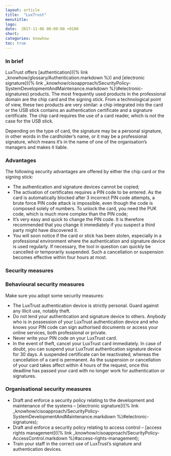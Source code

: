 ```yaml
---
layout: article
title:  "LuxTrust"
menutitle:
logo:
date:  2017-11-06 00:00:00 +0100
short:
categories: knowhow
toc: true
---
```

<h3 class="titre-page" id="in-brief">In brief</h3>
LuxTrust offers [authentication]({% link _knowhow/glossary/Authentication.markdown %}) and [electronic signature]({% link _knowhow/cisoapproach/SecurityPolicy-SystemDevelopmentAndMaintenance.markdown %}\#electronic-signatures) products. The most frequently used products in the professional domain are the chip card and the signing stick. From a technological point of view, these two products are very similar: a chip integrated into the card or the USB stick contains an authentication certificate and a signature certificate. The chip card requires the use of a card reader, which is not the case for the USB stick.

Depending on the type of card, the signature may be a personal signature, in other words in the cardholder’s name, or it may be a professional signature, which means it’s in the name of one of the organisation’s managers and makes it liable.

<h3 class="titre-page" id="advantages">Advantages</h3>
The following security advantages are offered by either the chip card or the signing stick:

* The authentication and signature devices cannot be copied;
* The activation of certificates requires a PIN code to be entered. As the card is automatically blocked after 3 incorrect PIN code attempts, a brute force PIN code attack is impossible, even though the code is composed solely of numbers. To unlock the card, you need the PUK code, which is much more complex than the PIN code;
* It’s very easy and quick to change the PIN code. It is therefore recommended that you change it immediately if you suspect a third party might have discovered it.
* You will soon notice if the card or stick has been stolen, especially in a professional environment where the authentication and signature device is used regularly. If necessary, the tool in question can quickly be cancelled or temporarily suspended. Such a cancellation or suspension becomes effective within four hours at most.

<h3 class="titre-page" id="security-measures">Security measures</h3>

### Behavioural security measures
Make sure you adopt some security measures:

* The LuxTrust authentication device is strictly personal. Guard against any illicit use, notably theft.
* Do not lend your authentication and signature device to others. Anybody who is in possession of your LuxTrust authentication device and who knows your PIN code can sign authorised documents or access your online services, both professional or private.
* Never write your PIN code on your LuxTrust card.
* In the event of theft, cancel your LuxTrust card immediately. In case of doubt, you can suspend your LuxTrust authentication signature device for 30 days. A suspended certificate can be reactivated, whereas the cancellation of a card is permanent. As the suspension or cancellation of your card takes affect within 4 hours of the request, once this deadline has passed your card with no longer work for authentication or signatures.

### Organisational security measures
* Draft and enforce a security policy relating to the development and maintenance of the systems – [electronic signature]({% link _knowhow/cisoapproach/SecurityPolicy-SystemDevelopmentAndMaintenance.markdown %}\#electronic-signatures);
* Draft and enforce a security policy relating to access control – [access rights management]({% link _knowhow/cisoapproach/SecurityPolicy-AccessControl.markdown %}\#access-rights-management);
* Train your staff in the correct use of LuxTrust’s signature and authentication devices.
